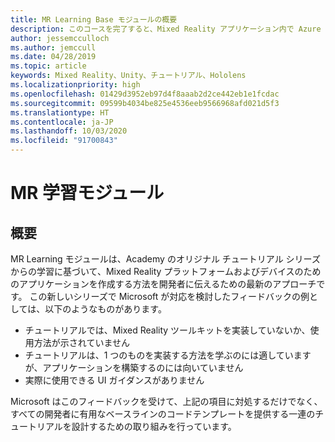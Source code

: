 ```yaml
---
title: MR Learning Base モジュールの概要
description: このコースを完了すると、Mixed Reality アプリケーション内で Azure 顔認識を実装する方法を学習することができます。
author: jessemcculloch
ms.author: jemccull
ms.date: 04/28/2019
ms.topic: article
keywords: Mixed Reality、Unity、チュートリアル、Hololens
ms.localizationpriority: high
ms.openlocfilehash: 01429d3952eb97d4f8aaab2d2ce442eb1e1fcdac
ms.sourcegitcommit: 09599b4034be825e4536eeb9566968afd021d5f3
ms.translationtype: HT
ms.contentlocale: ja-JP
ms.lasthandoff: 10/03/2020
ms.locfileid: "91700843"
---
```

# <a name="mr-learning-modules"></a>MR 学習モジュール

## <a name="overview"></a>概要

MR Learning モジュールは、Academy のオリジナル チュートリアル シリーズからの学習に基づいて、Mixed Reality プラットフォームおよびデバイスのためのアプリケーションを作成する方法を開発者に伝えるための最新のアプローチです。 この新しいシリーズで Microsoft が対応を検討したフィードバックの例としては、以下のようなものがあります。

* チュートリアルでは、Mixed Reality ツールキットを実装していないか、使用方法が示されていません
* チュートリアルは、1 つのものを実装する方法を学ぶのには適していますが、アプリケーションを構築するのには向いていません
* 実際に使用できる UI ガイダンスがありません

Microsoft はこのフィードバックを受けて、上記の項目に対処するだけでなく、すべての開発者に有用なベースラインのコードテンプレートを提供する一連のチュートリアルを設計するための取り組みを行っています。
